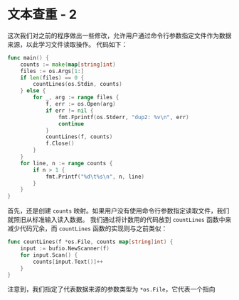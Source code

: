 # 文本查重 - 2

这次我们对之前的程序做出一些修改，允许用户通过命令行参数指定文件作为数据来源，以此学习文件读取操作。
代码如下：

```go
func main() {
	counts := make(map[string]int)
	files := os.Args[1:]
	if len(files) == 0 {
		countLines(os.Stdin, counts)
	} else {
		for _, arg := range files {
			f, err := os.Open(arg)
			if err != nil {
				fmt.Fprintf(os.Stderr, "dup2: %v\n", err)
				continue
			}
			countLines(f, counts)
			f.Close()
		}
	}
	for line, n := range counts {
		if n > 1 {
			fmt.Printf("%d\t%s\n", n, line)
		}
	}
}
```

首先，还是创建 `counts` 映射。如果用户没有使用命令行参数指定读取文件，我们就照旧从标准输入读入数据。
我们通过将计数用的代码放到 `countLines` 函数中来减少代码冗余，而 `countLines` 函数的实现则与之前类似：

```go
func countLines(f *os.File, counts map[string]int) {
	input := bufio.NewScanner(f)
	for input.Scan() {
		counts[input.Text()]++
	}
}
```

注意到，我们指定了代表数据来源的参数类型为 `*os.File`，它代表一个指向 
